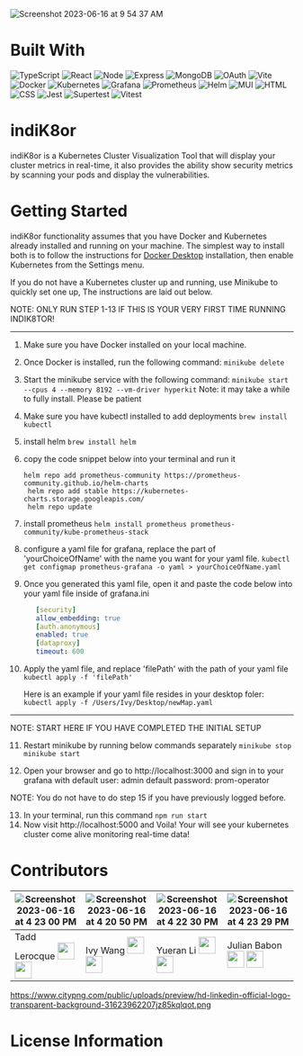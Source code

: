 
![Screenshot 2023-06-16 at 9 54 37 AM](https://github.com/oslabs-beta/indiK8or/assets/112515781/4e7df320-28bb-4272-b94f-b382bfc730c8)

# Built With

![TypeScript](https://img.shields.io/badge/TypeScript-007ACC?style=for-the-badge&logo=typescript&logoColor=white)
![React](https://img.shields.io/badge/-react-61DAFB?style=for-the-badge&logo=react&logoColor=white)
![Node](https://img.shields.io/badge/-node-339933?style=for-the-badge&logo=node.js&logoColor=white)
![Express](https://img.shields.io/badge/-Express-000000?style=for-the-badge&logo=express&logoColor=white)
![MongoDB](https://img.shields.io/badge/-MongoDB-000000?style=for-the-badge&logo=MongoDB&logoColor=green)
![OAuth](https://img.shields.io/badge/-OAuth-white?style=for-the-badge&logo=OAuth&logoColor=black)
![Vite](https://img.shields.io/badge/Vite-B73BFE?style=for-the-badge&logo=vite&logoColor=FFD62E)
![Docker](https://img.shields.io/badge/Docker-2CA5E0?style=for-the-badge&logo=docker&logoColor=white)
![Kubernetes](https://img.shields.io/badge/kubernetes-326ce5.svg?&style=for-the-badge&logo=kubernetes&logoColor=white)
![Grafana](https://img.shields.io/badge/Grafana-F2F4F9?style=for-the-badge&logo=grafana&logoColor=orange&labelColor=F2F4F9)
![Prometheus](https://img.shields.io/badge/Prometheus-000000?style=for-the-badge&logo=prometheus&labelColor=000000)
![Helm](https://img.shields.io/badge/Helm-0F1689?style=for-the-badge&logo=Helm&labelColor=0F1689)
![MUI](https://img.shields.io/badge/Material%20UI-007FFF?style=for-the-badge&logo=mui&logoColor=white)
![HTML](https://img.shields.io/badge/HTML5-E34F26?style=for-the-badge&logo=html5&logoColor=white)
![CSS](https://img.shields.io/badge/CSS3-1572B6?style=for-the-badge&logo=css3&logoColor=white)
![Jest](https://img.shields.io/badge/-jest-C21325?style=for-the-badge&logo=jest&logoColor=white)
![Supertest](https://img.shields.io/badge/-Supertest-C21325?style=for-the-badge&logo=Supertest&logoColor=white)
![Vitest](https://img.shields.io/badge/-Vitest-C21325?style=for-the-badge&logo=Vitest&logoColor=white)


</div>

# indiK8or

indiK8or is a Kubernetes Cluster Visualization Tool that will display your cluster metrics in real-time, it also provides the ability show security metrics by scanning your pods and display the vulnerabilities.

# Getting Started

indiK8or functionality assumes that you have Docker and Kubernetes already installed and running on your machine. The simplest way to install both is to follow the instructions for [Docker Desktop](https://www.docker.com/get-started) installation, then enable Kubernetes from the Settings menu.

If you do not have a Kubernetes cluster up and running, use Minikube to quickly set one up, The instructions are laid out below.

NOTE: ONLY RUN STEP 1-13 IF THIS IS YOUR VERY FIRST TIME RUNNING INDIK8TOR!
____________________________________________________________________________________________________________________________________________________

1. Make sure you have Docker installed on your local machine.
2. Once Docker is installed, run the following command:
   ` minikube delete `
3. Start the minikube service with the following command:
   ` minikube start --cpus 4 --memory 8192 --vm-driver hyperkit `
   Note: it may take a while to fully install. Please be patient
4. Make sure you have kubectl installed to add deployments 
   ` brew install kubectl `
5. install helm
   ` brew install helm `
6. copy the code snippet below into your terminal and run it
   ```
   helm repo add prometheus-community https://prometheus-community.github.io/helm-charts
    helm repo add stable https://kubernetes-charts.storage.googleapis.com/
    helm repo update 
    ```
7. install prometheus
   ` helm install prometheus prometheus-community/kube-prometheus-stack `
8. configure a yaml file for grafana, replace the part of 'yourChoiceOfName' with the name you want for your yaml file.
    ` kubectl get configmap prometheus-grafana -o yaml > yourChoiceOfName.yaml `
9. Once you generated this yaml file, open it and paste the code below into your yaml file inside of grafana.ini
   ```yaml
      [security]
      allow_embedding: true
      [auth.anonymous]
      enabled: true
      [dataproxy]
      timeout: 600 
    ```
10. Apply the yaml file, and replace 'filePath' with the path of your yaml file
    ` kubectl apply -f 'filePath' `
    
    Here is an example if your yaml file resides in your desktop foler:
    ` kubectl apply -f /Users/Ivy/Desktop/newMap.yaml `
_________________________________________________________________________________________________________________________________________

NOTE: START HERE IF YOU HAVE COMPLETED THE INITIAL SETUP

11. Restart minikube by running below commands separately
    ` minikube stop `
    ` minikube start `

12. Open your browser and go to http://localhost:3000 and sign in to your grafana with
   default user: admin
   default password: prom-operator
   
   NOTE: You do not have to do step 15 if you have previously logged before.
   
13. In your terminal, run this command
    ` npm run start `
14. Now visit http://localhost:5000 and Voila! Your will see your kubernetes cluster come alive monitoring real-time data!

# Contributors

|  ![Screenshot 2023-06-16 at 4 23 00 PM](https://github.com/oslabs-beta/indiK8or/assets/112515781/5d6998e9-07cf-4189-81d9-291b09188063) | ![Screenshot 2023-06-16 at 4 20 50 PM](https://github.com/oslabs-beta/indiK8or/assets/112515781/176051e8-ef3e-410f-bc76-b808f36c28df) |  ![Screenshot 2023-06-16 at 4 22 30 PM](https://github.com/oslabs-beta/indiK8or/assets/112515781/120f2037-7659-461d-a762-1c81421ad5e7) |  ![Screenshot 2023-06-16 at 4 23 29 PM](https://github.com/oslabs-beta/indiK8or/assets/112515781/794a60b7-b0b2-461c-b0de-f698ee506387) |
| ------------- | ------------- |------------- | ------------- |
| Tadd Lerocque [<img src="https://cdn.icon-icons.com/icons2/2351/PNG/512/logo_github_icon_143196.png" width="30px" >](https://github.com/LeRocque)  [<img src="https://www.freeiconspng.com/uploads/linkedin-icon-19.png" width="30px" >](https://www.linkedin.com/in/taddlerocque/)| Ivy Wang [<img src="https://cdn.icon-icons.com/icons2/2351/PNG/512/logo_github_icon_143196.png" width="30px" >](https://github.com/WandefulWorld) [<img src="https://www.freeiconspng.com/uploads/linkedin-icon-19.png" width="30px" >](https://www.linkedin.com/in/wanwang12/) | Yueran Li  [<img src="https://cdn.icon-icons.com/icons2/2351/PNG/512/logo_github_icon_143196.png" width="30px" >](https://github.com/kneazle714) [<img src="https://www.freeiconspng.com/uploads/linkedin-icon-19.png" width="30px" >](https://www.linkedin.com/in/yueranli/)  | Julian Babon [<img src="https://cdn.icon-icons.com/icons2/2351/PNG/512/logo_github_icon_143196.png" width="30px" >](https://github.com/babonjmc) [<img src="https://www.freeiconspng.com/uploads/linkedin-icon-19.png" width="30px" >](https://www.linkedin.com/in/julianbabon/) |


https://www.citypng.com/public/uploads/preview/hd-linkedin-official-logo-transparent-background-31623962207jz85kqlqot.png


# License Information


